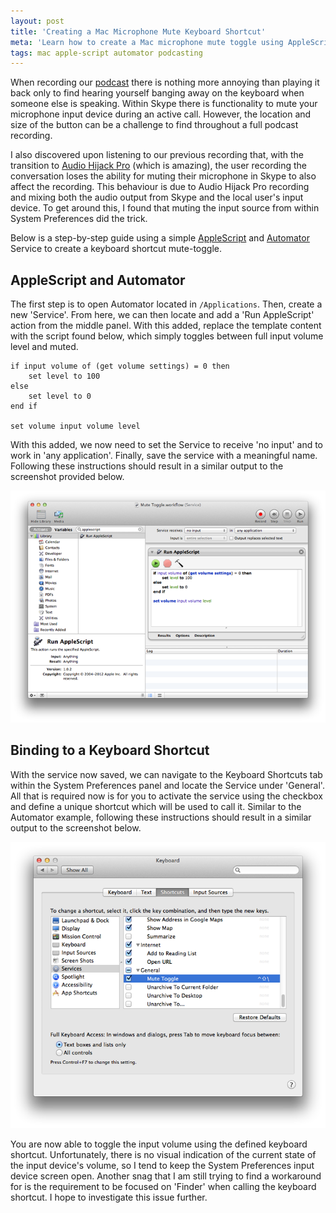 ```yaml
---
layout: post
title: 'Creating a Mac Microphone Mute Keyboard Shortcut'
meta: 'Learn how to create a Mac microphone mute toggle using AppleScript and Automator for clearer podcast recordings and reduced background noise.'
tags: mac apple-script automator podcasting
---
```


When recording our [podcast](http://threedevsandamaybe.com/) there is nothing more annoying than playing it back only to find hearing yourself banging away on the keyboard when someone else is speaking.
Within Skype there is functionality to mute your microphone input device during an active call.
However, the location and size of the button can be a challenge to find throughout a full podcast recording.

<!--more-->

I also discovered upon listening to our previous recording that, with the transition to [Audio Hijack Pro](http://www.rogueamoeba.com/audiohijackpro/) (which is amazing), the user recording the conversation loses the ability for muting their microphone in Skype to also affect the recording.
This behaviour is due to Audio Hijack Pro recording and mixing both the audio output from Skype and the local user's input device.
To get around this, I found that muting the input source from within System Preferences did the trick.

Below is a step-by-step guide using a simple [AppleScript](http://www.macosxautomation.com/applescript/) and [Automator](<http://en.wikipedia.org/wiki/Automator_(software)>) Service to create a keyboard shortcut mute-toggle.

## AppleScript and Automator

The first step is to open Automator located in `/Applications`.
Then, create a new 'Service'.
From here, we can then locate and add a 'Run AppleScript' action from the middle panel.
With this added, replace the template content with the script found below, which simply toggles between full input volume level and muted.

```applescript
if input volume of (get volume settings) = 0 then
    set level to 100
else
    set level to 0
end if

set volume input volume level
```

With this added, we now need to set the Service to receive 'no input' and to work in 'any application'.
Finally, save the service with a meaningful name.
Following these instructions should result in a similar output to the screenshot provided below.

![Automator](/uploads/creating-a-mac-microphone-mute-keyboard-shortcut/automator.png)

## Binding to a Keyboard Shortcut

With the service now saved, we can navigate to the Keyboard Shortcuts tab within the System Preferences panel and locate the Service under 'General'.
All that is required now is for you to activate the service using the checkbox and define a unique shortcut which will be used to call it.
Similar to the Automator example, following these instructions should result in a similar output to the screenshot below.

![Keyboard](/uploads/creating-a-mac-microphone-mute-keyboard-shortcut/keyboard.png)

You are now able to toggle the input volume using the defined keyboard shortcut.
Unfortunately, there is no visual indication of the current state of the input device's volume, so I tend to keep the System Preferences input device screen open.
Another snag that I am still trying to find a workaround for is the requirement to be focused on 'Finder' when calling the keyboard shortcut.
I hope to investigate this issue further.
